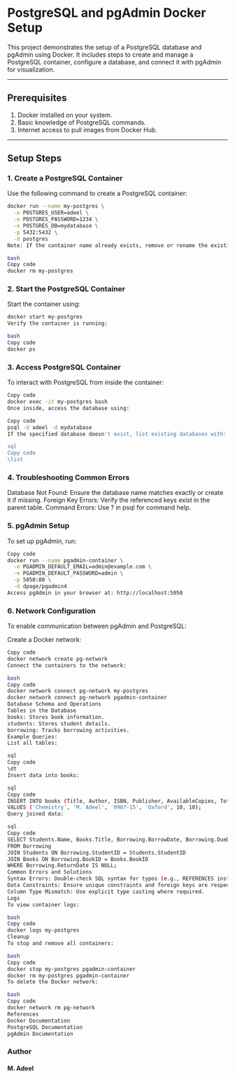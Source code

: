 # PostgreSQL and pgAdmin Docker Setup

This project demonstrates the setup of a PostgreSQL database and pgAdmin using Docker. It includes steps to create and manage a PostgreSQL container, configure a database, and connect it with pgAdmin for visualization.

---

## Prerequisites

1. Docker installed on your system.
2. Basic knowledge of PostgreSQL commands.
3. Internet access to pull images from Docker Hub.

---

## Setup Steps

### 1. Create a PostgreSQL Container

Use the following command to create a PostgreSQL container:

```bash
docker run --name my-postgres \
  -e POSTGRES_USER=adeel \
  -e POSTGRES_PASSWORD=1234 \
  -e POSTGRES_DB=mydatabase \
  -p 5432:5432 \
  -d postgres
Note: If the container name already exists, remove or rename the existing container:

bash
Copy code
docker rm my-postgres
```
### 2. Start the PostgreSQL Container

Start the container using:
```bash
docker start my-postgres
Verify the container is running:

bash
Copy code
docker ps
```

### 3. Access PostgreSQL Container

To interact with PostgreSQL from inside the container:

```bash
Copy code
docker exec -it my-postgres bash
Once inside, access the database using:
```

```bash
Copy code
psql -U adeel -d mydatabase
If the specified database doesn't exist, list existing databases with:

sql
Copy code
\list
```

### 4. Troubleshooting Common Errors
Database Not Found: Ensure the database name matches exactly or create it if missing.
Foreign Key Errors: Verify the referenced keys exist in the parent table.
Command Errors: Use \? in psql for command help.

### 5. pgAdmin Setup

To set up pgAdmin, run:

```bash
Copy code
docker run --name pgadmin-container \
  -e PGADMIN_DEFAULT_EMAIL=admin@example.com \
  -e PGADMIN_DEFAULT_PASSWORD=admin \
  -p 5050:80 \
  -d dpage/pgadmin4
Access pgAdmin in your browser at: http://localhost:5050
```

### 6. Network Configuration
To enable communication between pgAdmin and PostgreSQL:

Create a Docker network:

```bash
Copy code
docker network create pg-network
Connect the containers to the network:

bash
Copy code
docker network connect pg-network my-postgres
docker network connect pg-network pgadmin-container
Database Schema and Operations
Tables in the Database
books: Stores book information.
students: Stores student details.
borrowing: Tracks borrowing activities.
Example Queries:
List all tables:

sql
Copy code
\dt
Insert data into books:

sql
Copy code
INSERT INTO books (Title, Author, ISBN, Publisher, AvailableCopies, TotalCopies)
VALUES ('Chemistry', 'M. Adeel', '0987-15', 'Oxford', 10, 10);
Query joined data:

sql
Copy code
SELECT Students.Name, Books.Title, Borrowing.BorrowDate, Borrowing.DueDate
FROM Borrowing
JOIN Students ON Borrowing.StudentID = Students.StudentID
JOIN Books ON Borrowing.BookID = Books.BookID
WHERE Borrowing.ReturnDate IS NULL;
Common Errors and Solutions
Syntax Errors: Double-check SQL syntax for typos (e.g., REFERENCES instead of REFERNCES).
Data Constraints: Ensure unique constraints and foreign keys are respected.
Column Type Mismatch: Use explicit type casting where required.
Logs
To view container logs:

bash
Copy code
docker logs my-postgres
Cleanup
To stop and remove all containers:

bash
Copy code
docker stop my-postgres pgadmin-container
docker rm my-postgres pgadmin-container
To delete the Docker network:

bash
Copy code
docker network rm pg-network
References
Docker Documentation
PostgreSQL Documentation
pgAdmin Documentation

```



### Author
#### M. Adeel


